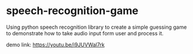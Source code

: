 # speech-recognition-game
Using python speech recognition library to create a simple guessing game to demonstrate how to take audio input form user and process it.


demo link: https://youtu.be/i9JUVWal7rk
